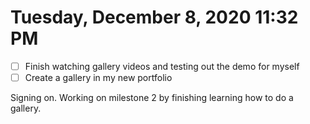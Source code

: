 # Tuesday, December  8, 2020 11:32 PM
- [ ] Finish watching gallery videos and testing out the demo for myself 
- [ ] Create a gallery in my new portfolio

Signing on. Working on milestone 2 by finishing learning how to do a gallery. 
